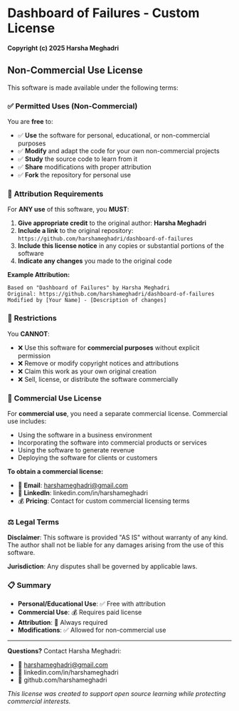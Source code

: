 # Dashboard of Failures - Custom License

**Copyright (c) 2025 Harsha Meghadri**

## Non-Commercial Use License

This software is made available under the following terms:

### ✅ **Permitted Uses (Non-Commercial)**

You are **free** to:
- ✅ **Use** the software for personal, educational, or non-commercial purposes
- ✅ **Modify** and adapt the code for your own non-commercial projects
- ✅ **Study** the source code to learn from it
- ✅ **Share** modifications with proper attribution
- ✅ **Fork** the repository for personal use

### 📝 **Attribution Requirements**

For **ANY use** of this software, you **MUST**:

1. **Give appropriate credit** to the original author: **Harsha Meghadri**
2. **Include a link** to the original repository: `https://github.com/harshameghadri/dashboard-of-failures`
3. **Include this license notice** in any copies or substantial portions of the software
4. **Indicate any changes** you made to the original code

**Example Attribution:**
```
Based on "Dashboard of Failures" by Harsha Meghadri
Original: https://github.com/harshameghadri/dashboard-of-failures
Modified by [Your Name] - [Description of changes]
```

### 🚫 **Restrictions**

You **CANNOT**:
- ❌ Use this software for **commercial purposes** without explicit permission
- ❌ Remove or modify copyright notices and attributions
- ❌ Claim this work as your own original creation
- ❌ Sell, license, or distribute the software commercially

### 💼 **Commercial Use License**

For **commercial use**, you need a separate commercial license. Commercial use includes:
- Using the software in a business environment
- Incorporating the software into commercial products or services
- Using the software to generate revenue
- Deploying the software for clients or customers

**To obtain a commercial license:**
- 📧 **Email**: harshameghadri@gmail.com
- 💼 **LinkedIn**: linkedin.com/in/harshameghadri
- 💰 **Pricing**: Contact for custom commercial licensing terms

### ⚖️ **Legal Terms**

**Disclaimer**: This software is provided "AS IS" without warranty of any kind. The author shall not be liable for any damages arising from the use of this software.

**Jurisdiction**: Any disputes shall be governed by applicable laws.

### 📋 **Summary**

- **Personal/Educational Use**: ✅ Free with attribution
- **Commercial Use**: 💰 Requires paid license
- **Attribution**: 📝 Always required
- **Modifications**: ✅ Allowed for non-commercial use

---

**Questions?** Contact Harsha Meghadri:
- 📧 harshameghadri@gmail.com  
- 💼 linkedin.com/in/harshameghadri
- 🐙 github.com/harshameghadri

*This license was created to support open source learning while protecting commercial interests.*